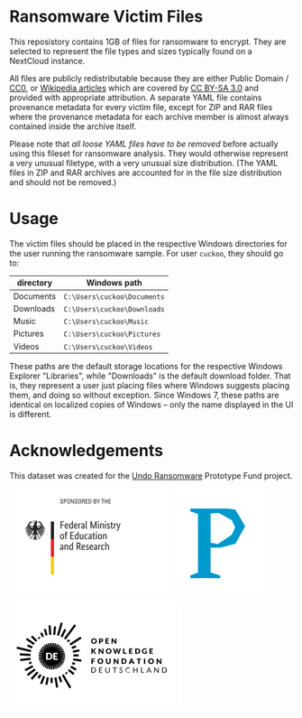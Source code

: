 # Ransomware Victim Files

This reposistory contains 1GB of files for ransomware to encrypt. They are
selected to represent the file types and sizes typically found on a NextCloud
instance.

All files are publicly redistributable because they are either Public Domain /
[CC0](https://creativecommons.org/publicdomain/zero/1.0/), or
[Wikipedia articles](https://en.wikipedia.org) which are covered by
[CC BY-SA 3.0](https://creativecommons.org/licenses/by-sa/3.0/) and provided
with appropriate attribution. A separate YAML file contains provenance
metadata for every victim file, except for ZIP and RAR files where the
provenance metadata for each archive member is almost always contained inside
the archive itself.

Please note that *all loose YAML files have to be removed* before actually
using this fileset for ransomware analysis. They would otherwise represent a
very unusual filetype, with a very unusual size distribution. (The YAML files
in ZIP and RAR archives are accounted for in the file size distribution and
should not be removed.)

# Usage

The victim files should be placed in the respective Windows directories for
the user running the ransomware sample. For user `cuckoo`, they should go to:

| directory | Windows path                |
|-----------|-----------------------------|
| Documents | `C:\Users\cuckoo\Documents` |
| Downloads | `C:\Users\cuckoo\Downloads` |
| Music     | `C:\Users\cuckoo\Music`     |
| Pictures  | `C:\Users\cuckoo\Pictures`  |
| Videos    | `C:\Users\cuckoo\Videos`    |

These paths are the default storage locations for the respective Windows
Explorer "Libraries", while "Downloads" is the default download folder.
That is, they represent a user just placing files where Windows suggests
placing them, and doing so without exception. Since Windows 7, these paths
are identical on localized copies of Windows – only the name displayed in
the UI is different.

# Acknowledgements

This dataset was created for the
[Undo Ransomware](https://prototypefund.de/project/undo-von-ransomware-mittels-machine-learning/)
Prototype Fund project.

[![Sponsored by the Federal Ministry of Education and Research](bmbf.png)](https://www.bmbf.de/)
[![A Prototype Fund Project](ptf.png)](https://prototypefund.de/)
[![Prototype Fund is an Open Knowledge Foundation Project](okfn.png)](https://okfn.de/)
